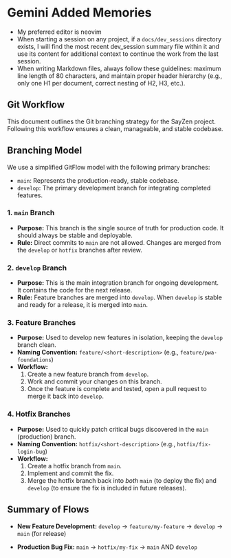 # Gemini Added Memories

- My preferred editor is neovim
- When starting a session on any project, if a `docs/dev_sessions` directory
  exists, I will find the most recent dev_session summary file within it and
  use its content for additional context to continue the work from the last
  session.
- When writing Markdown files, always follow these guidelines: maximum line
length of 80 characters, and maintain proper header hierarchy
(e.g., only one H1 per document, correct nesting of H2, H3, etc.).

## Git Workflow

This document outlines the Git branching strategy for the SayZen project.
Following this workflow ensures a clean, manageable, and stable codebase.

## Branching Model

We use a simplified GitFlow model with the following primary branches:

- `main`: Represents the production-ready, stable codebase.
- `develop`: The primary development branch for integrating completed
  features.

### 1. `main` Branch

- **Purpose:** This branch is the single source of truth for production code.
  It should always be stable and deployable.
- **Rule:** Direct commits to `main` are not allowed. Changes are merged from
  the `develop` or `hotfix` branches after review.

### 2. `develop` Branch

- **Purpose:** This is the main integration branch for ongoing development.
  It contains the code for the next release.
- **Rule:** Feature branches are merged into `develop`. When `develop` is
  stable and ready for a release, it is merged into `main`.

### 3. Feature Branches

- **Purpose:** Used to develop new features in isolation, keeping the `develop`
  branch clean.
- **Naming Convention:** `feature/<short-description>` (e.g.,
  `feature/pwa-foundations`)
- **Workflow:**
  1. Create a new feature branch from `develop`.
  2. Work and commit your changes on this branch.
  3. Once the feature is complete and tested, open a pull request to merge it
     back into `develop`.

### 4. Hotfix Branches

- **Purpose:** Used to quickly patch critical bugs discovered in the `main`
  (production) branch.
- **Naming Convention:** `hotfix/<short-description>` (e.g.,
  `hotfix/fix-login-bug`)
- **Workflow:**
  1. Create a hotfix branch from `main`.
  2. Implement and commit the fix.
  3. Merge the hotfix branch back into *both* `main` (to deploy the fix) and
     `develop` (to ensure the fix is included in future releases).

## Summary of Flows

- **New Feature Development:**
  `develop` → `feature/my-feature` → `develop` → `main` (for release)

- **Production Bug Fix:**
  `main` → `hotfix/my-fix` → `main` AND `develop`
